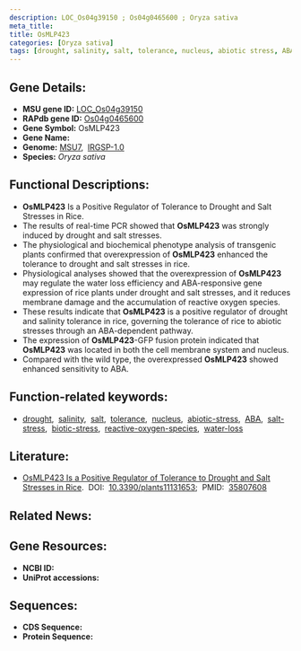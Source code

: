 ```yaml
---
description: LOC_Os04g39150 ; Os04g0465600 ; Oryza sativa
meta_title:
title: OsMLP423
categories: [Oryza sativa]
tags: [drought, salinity, salt, tolerance, nucleus, abiotic stress, ABA, salt stress, biotic stress, reactive oxygen species, water loss]
---
```


## Gene Details:
- **MSU gene ID:** [LOC_Os04g39150](http://rice.uga.edu/cgi-bin/ORF_infopage.cgi?orf=LOC_Os04g39150)  
- **RAPdb gene ID:** [Os04g0465600](https://rapdb.dna.affrc.go.jp/locus/?name=Os04g0465600)  
- **Gene Symbol:** OsMLP423
- **Gene Name:**
- **Genome:**  [MSU7](http://rice.uga.edu/),&nbsp;&nbsp;[IRGSP-1.0](https://rapdb.dna.affrc.go.jp/download/irgsp1.html)
- **Species:** *Oryza sativa*

## Functional Descriptions:
   - **OsMLP423** Is a Positive Regulator of Tolerance to Drought and Salt Stresses in Rice.
   - The results of real-time PCR showed that **OsMLP423** was strongly induced by drought and salt stresses.
   - The physiological and biochemical phenotype analysis of transgenic plants confirmed that overexpression of **OsMLP423** enhanced the tolerance to drought and salt stresses in rice.
   - Physiological analyses showed that the overexpression of **OsMLP423** may regulate the water loss efficiency and ABA-responsive gene expression of rice plants under drought and salt stresses, and it reduces membrane damage and the accumulation of reactive oxygen species.
   - These results indicate that **OsMLP423** is a positive regulator of drought and salinity tolerance in rice, governing the tolerance of rice to abiotic stresses through an ABA-dependent pathway.
   - The expression of **OsMLP423**-GFP fusion protein indicated that **OsMLP423** was located in both the cell membrane system and nucleus.
   - Compared with the wild type, the overexpressed **OsMLP423** showed enhanced sensitivity to ABA.

## Function-related keywords:
   - [drought](/tags/drought/),&nbsp;&nbsp;[salinity](/tags/salinity/),&nbsp;&nbsp;[salt](/tags/salt/),&nbsp;&nbsp;[tolerance](/tags/tolerance/),&nbsp;&nbsp;[nucleus](/tags/nucleus/),&nbsp;&nbsp;[abiotic-stress](/tags/abiotic-stress/),&nbsp;&nbsp;[ABA](/tags/ABA/),&nbsp;&nbsp;[salt-stress](/tags/salt-stress/),&nbsp;&nbsp;[biotic-stress](/tags/biotic-stress/),&nbsp;&nbsp;[reactive-oxygen-species](/tags/reactive-oxygen-species/),&nbsp;&nbsp;[water-loss](/tags/water-loss/)

## Literature:
   - [OsMLP423 Is a Positive Regulator of Tolerance to Drought and Salt Stresses in Rice](https://www.doi.org/10.3390/plants11131653).&nbsp;&nbsp;DOI:&nbsp;&nbsp;[10.3390/plants11131653](https://www.doi.org/10.3390/plants11131653);&nbsp;&nbsp;PMID:&nbsp;&nbsp;[35807608](https://pubmed.ncbi.nlm.nih.gov/35807608/)

## Related News:

## Gene Resources:
- **NCBI ID:**  []()
- **UniProt accessions:** [](https://www.uniprot.org/uniprotkb//entry)

## Sequences:
- **CDS Sequence:**
- **Protein Sequence:**
